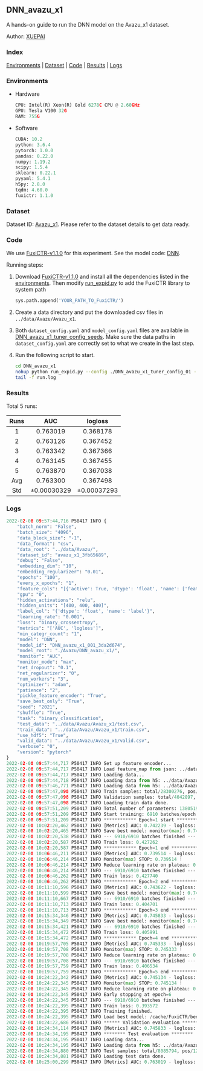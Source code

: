## DNN_avazu_x1

A hands-on guide to run the DNN model on the Avazu_x1 dataset.

Author: [XUEPAI](https://github.com/xue-pai)

### Index

[Environments](#Environments) | [Dataset](#Dataset) | [Code](#Code) | [Results](#Results) | [Logs](#Logs)

### Environments

+ Hardware
  
  ```python
  CPU: Intel(R) Xeon(R) Gold 6278C CPU @ 2.60GHz
  GPU: Tesla V100 32G
  RAM: 755G
  ```

+ Software
  
  ```python
  CUDA: 10.2
  python: 3.6.4
  pytorch: 1.0.0
  pandas: 0.22.0
  numpy: 1.19.2
  scipy: 1.5.4
  sklearn: 0.22.1
  pyyaml: 5.4.1
  h5py: 2.8.0
  tqdm: 4.60.0
  fuxictr: 1.1.0
  ```

### Dataset

Dataset ID: [Avazu_x1](https://github.com/openbenchmark/BARS/blob/master/ctr_prediction/datasets/Avazu/README.md#Avazu_x1). Please refer to the dataset details to get data ready.

### Code

We use [FuxiCTR-v1.1.0](https://github.com/xue-pai/FuxiCTR/tree/v1.1.0) for this experiment. See the model code: [DNN](https://github.com/xue-pai/FuxiCTR/blob/v1.1.0/fuxictr/pytorch/models/DNN.py).

Running steps:

1. Download [FuxiCTR-v1.1.0](https://github.com/xue-pai/FuxiCTR/archive/refs/tags/v1.1.0.zip) and install all the dependencies listed in the [environments](#environments). Then modify [run_expid.py](./run_expid.py#L5) to add the FuxiCTR library to system path
   
   ```python
   sys.path.append('YOUR_PATH_TO_FuxiCTR/')
   ```

2. Create a data directory and put the downloaded csv files in `../data/Avazu/Avazu_x1`.

3. Both `dataset_config.yaml` and `model_config.yaml` files are available in [DNN_avazu_x1_tuner_config_seeds](./DNN_avazu_x1_tuner_config_seeds). Make sure the data paths in `dataset_config.yaml` are correctly set to what we create in the last step.

4. Run the following script to start.
   
   ```bash
   cd DNN_avazu_x1
   nohup python run_expid.py --config ./DNN_avazu_x1_tuner_config_01 --expid DNN_avazu_x1_001_3da2d674 --gpu 0 > run.log &
   tail -f run.log
   ```

### Results

Total 5 runs:

| Runs | AUC              | logloss          |
|:----:|:----------------:|:----------------:|
| 1    | 0.763019         | 0.368178         |
| 2    | 0.763126         | 0.367452         |
| 3    | 0.763342         | 0.367366         |
| 4    | 0.763145         | 0.367455         |
| 5    | 0.763870         | 0.367038         |
| Avg  | 0.763300         | 0.367498         |
| Std  | &#177;0.00030329 | &#177;0.00037293 |

### Logs

```python
2022-02-08 09:57:44,716 P50417 INFO {
    "batch_norm": "False",
    "batch_size": "4096",
    "data_block_size": "-1",
    "data_format": "csv",
    "data_root": "../data/Avazu/",
    "dataset_id": "avazu_x1_3fb65689",
    "debug": "False",
    "embedding_dim": "10",
    "embedding_regularizer": "0.01",
    "epochs": "100",
    "every_x_epochs": "1",
    "feature_cols": "[{'active': True, 'dtype': 'float', 'name': ['feat_1', 'feat_2', 'feat_3', 'feat_4', 'feat_5', 'feat_6', 'feat_7', 'feat_8', 'feat_9', 'feat_10', 'feat_11', 'feat_12', 'feat_13', 'feat_14', 'feat_15', 'feat_16', 'feat_17', 'feat_18', 'feat_19', 'feat_20', 'feat_21', 'feat_22'], 'type': 'categorical'}]",
    "gpu": "0",
    "hidden_activations": "relu",
    "hidden_units": "[400, 400, 400]",
    "label_col": "{'dtype': 'float', 'name': 'label'}",
    "learning_rate": "0.001",
    "loss": "binary_crossentropy",
    "metrics": "['AUC', 'logloss']",
    "min_categr_count": "1",
    "model": "DNN",
    "model_id": "DNN_avazu_x1_001_3da2d674",
    "model_root": "./Avazu/DNN_avazu_x1/",
    "monitor": "AUC",
    "monitor_mode": "max",
    "net_dropout": "0.1",
    "net_regularizer": "0",
    "num_workers": "3",
    "optimizer": "adam",
    "patience": "2",
    "pickle_feature_encoder": "True",
    "save_best_only": "True",
    "seed": "2021",
    "shuffle": "True",
    "task": "binary_classification",
    "test_data": "../data/Avazu/Avazu_x1/test.csv",
    "train_data": "../data/Avazu/Avazu_x1/train.csv",
    "use_hdf5": "True",
    "valid_data": "../data/Avazu/Avazu_x1/valid.csv",
    "verbose": "0",
    "version": "pytorch"
}
2022-02-08 09:57:44,717 P50417 INFO Set up feature encoder...
2022-02-08 09:57:44,717 P50417 INFO Load feature_map from json: ../data/Avazu/avazu_x1_3fb65689/feature_map.json
2022-02-08 09:57:44,717 P50417 INFO Loading data...
2022-02-08 09:57:44,718 P50417 INFO Loading data from h5: ../data/Avazu/avazu_x1_3fb65689/train.h5
2022-02-08 09:57:46,771 P50417 INFO Loading data from h5: ../data/Avazu/avazu_x1_3fb65689/valid.h5
2022-02-08 09:57:47,098 P50417 INFO Train samples: total/28300276, pos/4953382, neg/23346894, ratio/17.50%, blocks/1
2022-02-08 09:57:47,098 P50417 INFO Validation samples: total/4042897, pos/678699, neg/3364198, ratio/16.79%, blocks/1
2022-02-08 09:57:47,098 P50417 INFO Loading train data done.
2022-02-08 09:57:51,209 P50417 INFO Total number of parameters: 13805192.
2022-02-08 09:57:51,209 P50417 INFO Start training: 6910 batches/epoch
2022-02-08 09:57:51,209 P50417 INFO ************ Epoch=1 start ************
2022-02-08 10:02:20,462 P50417 INFO [Metrics] AUC: 0.742239 - logloss: 0.398721
2022-02-08 10:02:20,465 P50417 INFO Save best model: monitor(max): 0.742239
2022-02-08 10:02:20,538 P50417 INFO --- 6910/6910 batches finished ---
2022-02-08 10:02:20,587 P50417 INFO Train loss: 0.427262
2022-02-08 10:02:20,587 P50417 INFO ************ Epoch=1 end ************
2022-02-08 10:06:46,211 P50417 INFO [Metrics] AUC: 0.739514 - logloss: 0.401270
2022-02-08 10:06:46,214 P50417 INFO Monitor(max) STOP: 0.739514 !
2022-02-08 10:06:46,214 P50417 INFO Reduce learning rate on plateau: 0.000100
2022-02-08 10:06:46,214 P50417 INFO --- 6910/6910 batches finished ---
2022-02-08 10:06:46,262 P50417 INFO Train loss: 0.427740
2022-02-08 10:06:46,262 P50417 INFO ************ Epoch=2 end ************
2022-02-08 10:11:10,596 P50417 INFO [Metrics] AUC: 0.743622 - logloss: 0.398500
2022-02-08 10:11:10,599 P50417 INFO Save best model: monitor(max): 0.743622
2022-02-08 10:11:10,667 P50417 INFO --- 6910/6910 batches finished ---
2022-02-08 10:11:10,713 P50417 INFO Train loss: 0.404701
2022-02-08 10:11:10,713 P50417 INFO ************ Epoch=3 end ************
2022-02-08 10:15:34,346 P50417 INFO [Metrics] AUC: 0.745833 - logloss: 0.396748
2022-02-08 10:15:34,349 P50417 INFO Save best model: monitor(max): 0.745833
2022-02-08 10:15:34,421 P50417 INFO --- 6910/6910 batches finished ---
2022-02-08 10:15:34,472 P50417 INFO Train loss: 0.405991
2022-02-08 10:15:34,472 P50417 INFO ************ Epoch=4 end ************
2022-02-08 10:19:57,705 P50417 INFO [Metrics] AUC: 0.745333 - logloss: 0.396666
2022-02-08 10:19:57,708 P50417 INFO Monitor(max) STOP: 0.745333 !
2022-02-08 10:19:57,708 P50417 INFO Reduce learning rate on plateau: 0.000010
2022-02-08 10:19:57,708 P50417 INFO --- 6910/6910 batches finished ---
2022-02-08 10:19:57,759 P50417 INFO Train loss: 0.406534
2022-02-08 10:19:57,759 P50417 INFO ************ Epoch=5 end ************
2022-02-08 10:24:22,342 P50417 INFO [Metrics] AUC: 0.745134 - logloss: 0.397022
2022-02-08 10:24:22,345 P50417 INFO Monitor(max) STOP: 0.745134 !
2022-02-08 10:24:22,345 P50417 INFO Reduce learning rate on plateau: 0.000001
2022-02-08 10:24:22,345 P50417 INFO Early stopping at epoch=6
2022-02-08 10:24:22,345 P50417 INFO --- 6910/6910 batches finished ---
2022-02-08 10:24:22,395 P50417 INFO Train loss: 0.393572
2022-02-08 10:24:22,395 P50417 INFO Training finished.
2022-02-08 10:24:22,395 P50417 INFO Load best model: /cache/FuxiCTR/benchmarks/Avazu/DNN_avazu_x1/avazu_x1_3fb65689/DNN_avazu_x1_001_3da2d674.model
2022-02-08 10:24:22,686 P50417 INFO ****** Validation evaluation ******
2022-02-08 10:24:34,114 P50417 INFO [Metrics] AUC: 0.745833 - logloss: 0.396748
2022-02-08 10:24:34,195 P50417 INFO ******** Test evaluation ********
2022-02-08 10:24:34,195 P50417 INFO Loading data...
2022-02-08 10:24:34,195 P50417 INFO Loading data from h5: ../data/Avazu/avazu_x1_3fb65689/test.h5
2022-02-08 10:24:34,880 P50417 INFO Test samples: total/8085794, pos/1232985, neg/6852809, ratio/15.25%, blocks/1
2022-02-08 10:24:34,881 P50417 INFO Loading test data done.
2022-02-08 10:25:00,299 P50417 INFO [Metrics] AUC: 0.763019 - logloss: 0.368178
```
